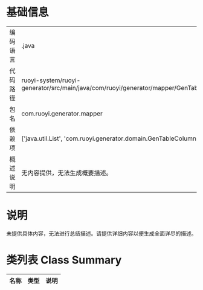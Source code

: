 # 基础信息

|      |      |
|------|------|
| 编码语言 | .java |
| 代码路径 | ruoyi-system/ruoyi-generator/src/main/java/com/ruoyi/generator/mapper/GenTableColumnMapper.java |
| 包名 | com.ruoyi.generator.mapper |
| 依赖项 | ['java.util.List', 'com.ruoyi.generator.domain.GenTableColumn'] |
| 概述说明 | 无内容提供，无法生成概要描述。 |

# 说明

未提供具体内容，无法进行总结描述。请提供详细内容以便生成全面详尽的描述。

# 类列表 Class Summary

| 名称   | 类型  | 说明 |
|-------|------|-------------|





